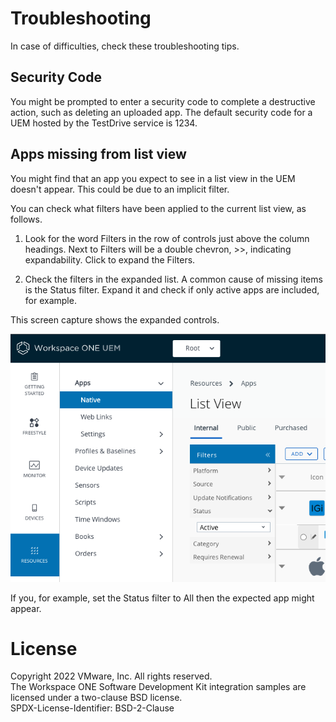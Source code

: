 # Troubleshooting
In case of difficulties, check these troubleshooting tips.

## Security Code
You might be prompted to enter a security code to complete a destructive action,
such as deleting an uploaded app. The default security code for a UEM hosted by
the TestDrive service is 1234.

## Apps missing from list view
You might find that an app you expect to see in a list view in the UEM doesn't
appear. This could be due to an implicit filter.

You can check what filters have been applied to the current list view, as
follows.

1.  Look for the word Filters in the row of controls just above the column
    headings. Next to Filters will be a double chevron, >>, indicating
    expandability. Click to expand the Filters.

2.  Check the filters in the expanded list. A common cause of missing items is
    the Status filter. Expand it and check if only active apps are included, for
    example.

This screen capture shows the expanded controls.

![**Screen Capture:** UEM Filters expanded](ScreenCapture_UEM-Filters.png)

If you, for example, set the Status filter to All then the expected app might
appear.

# License
Copyright 2022 VMware, Inc. All rights reserved.  
The Workspace ONE Software Development Kit integration samples are licensed
under a two-clause BSD license.  
SPDX-License-Identifier: BSD-2-Clause